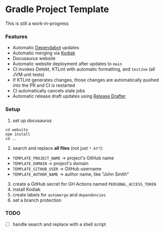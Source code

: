 # Gradle Project Template

This is still a work-in-progress

### Features

- Automatic [Dependabot] updates
- Automatic merging via [Kodiak](https://kodiakhq.com)
- Docusaurus website
- Automatic website deployment after updates to `main`
- CI invokes Detekt, KTLint with automatic formatting, and `testJvm` (all JVM unit tests)
- If KTLint generates changes, those changes are automatically pushed into the PR and CI is restarted
- CI automatically cancels stale jobs
- Automatic release draft updates using [Release Drafter](https://github.com/release-drafter/release-drafter)

### Setup

1. set up docusaurus

  ```shell
cd website
npm install
cd ..
  ```

2. search and replace **all files** (not just `*.kt*`):

- `TEMPLATE_PROJECT_NAME` -> project's GitHub name
- `TEMPLATE_DOMAIN` -> project's domain
- `TEMPLATE_GITHUB_USER` -> GitHub username
- `TEMPLATE_AUTHOR_NAME` -> author name, like "John Smith"

3. create a GitHub secret for GH Actions named `PERSONAL_ACCESS_TOKEN`
4. install Kodiak
5. create labels for `automerge` and `dependencies`
6. set a branch protection

### TODO

- [ ] handle search and replace with a shell script







[Dependabot]: https://docs.github.com/en/code-security/supply-chain-security/keeping-your-dependencies-updated-automatically/about-dependabot-version-updates
